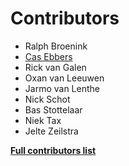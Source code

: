 # Contributors

- Ralph Broenink
- [Cas Ebbers](https://github.com/CasEbbers)
- Rick van Galen
- Oxan van Leeuwen
- Jarmo van Lenthe
- Nick Schot
- Bas Stottelaar
- Niek Tax
- Jelte Zeilstra

**[Full contributors list](https://github.com/Inter-Actief/alexia/graphs/contributors)**
